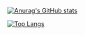 [![Anurag's GitHub stats](https://github-readme-stats.vercel.app/api?username=bootsareme&show_icons=true&theme=tokyonight)](https://github.com/VJZ-Corp)

[![Top Langs](https://github-readme-stats.vercel.app/api/top-langs/?username=bootsareme&show_icons=true&theme=tokyonight)](https://github.com/VJZ-Corp)
